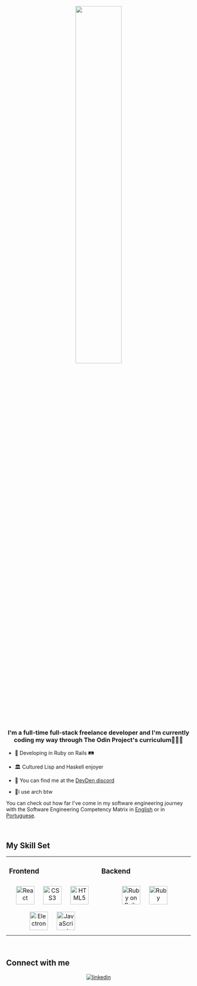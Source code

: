 <div align="center">
<img src="https://i.imgur.com/GO7NxUl.png" align="center" style="width: 50%" />
</div>  
  

### <div align="center">I'm a full-time full-stack freelance developer and I'm currently coding my way through The Odin Project's curriculum🚀🚀🚀</div>  
  

- 🚂 Developing in Ruby on Rails 🛤️  
  

- 🏛️ Cultured Lisp and Haskell enjoyer  
  

- 💬 You can find me at the [DevDen discord](https://developerden.net/discord)  
  

- 🐧I use arch btw  
  

You can check out how far I've come in my software engineering journey with the Software Engineering Competency Matrix in [English](https://docs.google.com/document/d/1zPulTAhhoXtoQnHjbHEAWoryX7ASn_Lh_3SksFDeKJc/edit?usp=sharing) or in [Portuguese](https://docs.google.com/document/d/19ImdXpiDIX5EZy_vw6ywSWT9sHQyeG75ztt8X9L3K0A/edit?usp=sharing).  
  

<br/>  


## My Skill Set  
<table><tr><td valign="top" width="50%">



### Frontend  
<div align="center">  
<img style="margin: 10px" src="https://profilinator.rishav.dev/skills-assets/react-original-wordmark.svg" alt="React" height="50" />  
<img style="margin: 10px" src="https://profilinator.rishav.dev/skills-assets/css3-original-wordmark.svg" alt="CSS3" height="50" />  
<img style="margin: 10px" src="https://profilinator.rishav.dev/skills-assets/html5-original-wordmark.svg" alt="HTML5" height="50" />  
<img style="margin: 10px" src="https://profilinator.rishav.dev/skills-assets/electron-original.svg" alt="Electron" height="50" />  
<img style="margin: 10px" src="https://profilinator.rishav.dev/skills-assets/javascript-original.svg" alt="JavaScript" height="50" />  
</div>

</td><td valign="top" width="50%">



### Backend  
<div align="center">  
<img style="margin: 10px" src="https://profilinator.rishav.dev/skills-assets/rails-original-wordmark.svg" alt="Ruby on Rails" height="50" />  
<img style="margin: 10px" src="https://profilinator.rishav.dev/skills-assets/ruby-original-wordmark.svg" alt="Ruby" height="50" />  
</div>

</td></tr></table>  

<br/>  


## Connect with me  
<div align="center">
<a href="https://linkedin.com/in/PietroSF" target="_blank">
<img src=https://img.shields.io/badge/linkedin-%231E77B5.svg?&style=for-the-badge&logo=linkedin&logoColor=white alt=linkedin style="margin-bottom: 5px;" />
</a>  
</div>  
  

<br/>  


<br />
